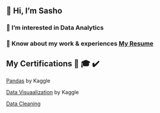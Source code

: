 ## 👋 Hi, I’m Sasho


### 👀 I’m interested in Data Analytics
### 📄 Know about my work & experiences [My Resume](https://drive.google.com/file/d/1lEzrIktqvs_si2jxNGmwO_0Kop2yOhTg/view)

## My Certifications 📜 🎓 ✔️

[Pandas](https://www.kaggle.com/learn/certification/sspasov/pandas) by Kaggle

[Data Visuaalization](https://www.kaggle.com/learn/certification/sspasov/data-visualization) by Kaggle

[Data Cleaning](https://www.kaggle.com/learn/certification/sspasov/data-cleaning)


<!---
sashospasov/sashospasov is a ✨ special ✨ repository because its `README.md` (this file) appears on your GitHub profile.
You can click the Preview link to take a look at your changes.
--->
